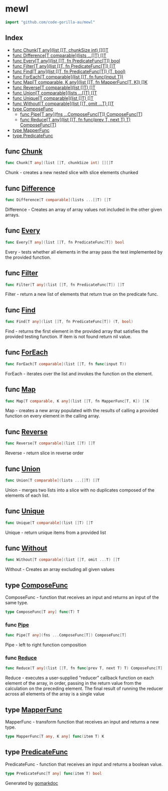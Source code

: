 <!-- gomarkdoc:embed:start -->

<!-- Code generated by gomarkdoc. DO NOT EDIT -->

# mewl

```go
import "github.com/code-gorilla-au/mewl"
```

## Index

- [func Chunk[T any](list []T, chunkSize int) [][]T](<#func-chunk>)
- [func Difference[T comparable](lists ...[]T) []T](<#func-difference>)
- [func Every[T any](list []T, fn PredicateFunc[T]) bool](<#func-every>)
- [func Filter[T any](list []T, fn PredicateFunc[T]) []T](<#func-filter>)
- [func Find[T any](list []T, fn PredicateFunc[T]) (T, bool)](<#func-find>)
- [func ForEach[T comparable](list []T, fn func(input T))](<#func-foreach>)
- [func Map[T comparable, K any](list []T, fn MapperFunc[T, K]) []K](<#func-map>)
- [func Reverse[T comparable](list []T) []T](<#func-reverse>)
- [func Union[T comparable](lists ...[]T) []T](<#func-union>)
- [func Unique[T comparable](list []T) []T](<#func-unique>)
- [func Without[T comparable](list []T, omit ...T) []T](<#func-without>)
- [type ComposeFunc](<#type-composefunc>)
  - [func Pipe[T any](fns ...ComposeFunc[T]) ComposeFunc[T]](<#func-pipe>)
  - [func Reduce[T any](list []T, fn func(prev T, next T) T) ComposeFunc[T]](<#func-reduce>)
- [type MapperFunc](<#type-mapperfunc>)
- [type PredicateFunc](<#type-predicatefunc>)


## func [Chunk](<https://github.com/code-gorilla-au/mewl/blob/main/array.go#L114>)

```go
func Chunk[T any](list []T, chunkSize int) [][]T
```

Chunk \- creates a new nested slice with slice elements chunked

## func [Difference](<https://github.com/code-gorilla-au/mewl/blob/main/array.go#L129>)

```go
func Difference[T comparable](lists ...[]T) []T
```

Difference \- Creates an array of array values not included in the other given arrays.

## func [Every](<https://github.com/code-gorilla-au/mewl/blob/main/array.go#L81>)

```go
func Every[T any](list []T, fn PredicateFunc[T]) bool
```

Every \- tests whether all elements in the array pass the test implemented by the provided function.

## func [Filter](<https://github.com/code-gorilla-au/mewl/blob/main/array.go#L4>)

```go
func Filter[T any](list []T, fn PredicateFunc[T]) []T
```

Filter \- return a new list of elements that return true on the predicate func.

## func [Find](<https://github.com/code-gorilla-au/mewl/blob/main/array.go#L69>)

```go
func Find[T any](list []T, fn PredicateFunc[T]) (T, bool)
```

Find \- returns the first element in the provided array that satisfies the provided testing function. If item is not found return nil value.

## func [ForEach](<https://github.com/code-gorilla-au/mewl/blob/main/array.go#L26>)

```go
func ForEach[T comparable](list []T, fn func(input T))
```

ForEach \- iterates over the list and invokes the function on the element.

## func [Map](<https://github.com/code-gorilla-au/mewl/blob/main/array.go#L16>)

```go
func Map[T comparable, K any](list []T, fn MapperFunc[T, K]) []K
```

Map \- creates a new array populated with the results of calling a provided function on every element in the calling array.

## func [Reverse](<https://github.com/code-gorilla-au/mewl/blob/main/array.go#L105>)

```go
func Reverse[T comparable](list []T) []T
```

Reverse \- return slice in reverse order

## func [Union](<https://github.com/code-gorilla-au/mewl/blob/main/array.go#L49>)

```go
func Union[T comparable](lists ...[]T) []T
```

Union \- merges two lists into a slice with no duplicates composed of the elements of each list.

## func [Unique](<https://github.com/code-gorilla-au/mewl/blob/main/array.go#L33>)

```go
func Unique[T comparable](list []T) []T
```

Unique \- return unique items from a provided list

## func [Without](<https://github.com/code-gorilla-au/mewl/blob/main/array.go#L158>)

```go
func Without[T comparable](list []T, omit ...T) []T
```

Without \- Creates an array excluding all given values

## type [ComposeFunc](<https://github.com/code-gorilla-au/mewl/blob/main/types.go#L4>)

ComposeFunc \- function that receives an input and returns an input of the same type.

```go
type ComposeFunc[T any] func(T) T
```

### func [Pipe](<https://github.com/code-gorilla-au/mewl/blob/main/functions.go#L4>)

```go
func Pipe[T any](fns ...ComposeFunc[T]) ComposeFunc[T]
```

Pipe \- left to right function composition

### func [Reduce](<https://github.com/code-gorilla-au/mewl/blob/main/array.go#L94>)

```go
func Reduce[T any](list []T, fn func(prev T, next T) T) ComposeFunc[T]
```

Reduce \- executes a user\-supplied "reducer" callback function on each element of the array, in order, passing in the return value from the calculation on the preceding element. The final result of running the reducer across all elements of the array is a single value

## type [MapperFunc](<https://github.com/code-gorilla-au/mewl/blob/main/types.go#L10>)

MapperFunc \- transform function that receives an input and returns a new type.

```go
type MapperFunc[T any, K any] func(item T) K
```

## type [PredicateFunc](<https://github.com/code-gorilla-au/mewl/blob/main/types.go#L7>)

PredicateFunc \- function that receives an input and returns a boolean value.

```go
type PredicateFunc[T any] func(item T) bool
```



Generated by [gomarkdoc](<https://github.com/princjef/gomarkdoc>)


<!-- gomarkdoc:embed:end -->
